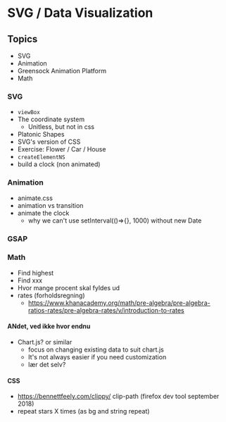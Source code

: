 # SVG / Data Visualization

## Topics

- SVG
- Animation
- Greensock Animation Platform
- Math

### SVG

- `viewBox`
- The coordinate system
  - Unitless, but not in css
- Platonic Shapes
- SVG's version of CSS
- Exercise: Flower / Car / House
- `createElementNS`
- build a clock (non animated)

### Animation

- animate.css
- animation vs transition
- animate the clock
  - why we can't use setInterval(()=>{}, 1000) without new Date

### GSAP

### Math

- Find highest
- Find xxx
- Hvor mange procent skal fyldes ud
- rates (forholdsregning)
  - https://www.khanacademy.org/math/pre-algebra/pre-algebra-ratios-rates/pre-algebra-rates/v/introduction-to-rates

#### ANdet, ved ikke hvor endnu

- Chart.js? or similar
  - focus on changing existing data to suit chart.js
  - It's not always easier if you need customization
  - lær det selv?

#### CSS

- https://bennettfeely.com/clippy/ clip-path (firefox dev tool september 2018)
- repeat stars X times (as bg and string repeat)
